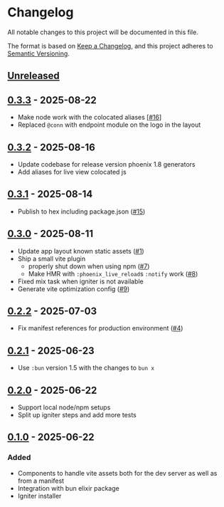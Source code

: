 # Changelog

All notable changes to this project will be documented in this file.

The format is based on [Keep a Changelog](https://keepachangelog.com/en/1.1.0/),
and this project adheres to [Semantic Versioning](https://semver.org/spec/v2.0.0.html).

## [Unreleased]

## [0.3.3] - 2025-08-22

- Make node work with the colocated aliases [[#16](https://github.com/LostKobrakai/phoenix_vite/issues/16)]
- Replaced `@conn` with endpoint module on the logo in the layout

## [0.3.2] - 2025-08-16

- Update codebase for release version phoenix 1.8 generators
- Add aliases for live view colocated js

## [0.3.1] - 2025-08-14

- Publish to hex including package.json ([#15](https://github.com/LostKobrakai/phoenix_vite/issues/15))

## [0.3.0] - 2025-08-11

- Update app layout known static assets ([#1](https://github.com/LostKobrakai/phoenix_vite/issues/1))
- Ship a small vite plugin
  - properly shut down when using npm ([#7](https://github.com/LostKobrakai/phoenix_vite/issues/7))
  - Make HMR with `:phoenix_live_reload`s `:notify` work ([#8](https://github.com/LostKobrakai/phoenix_vite/issues/8))
- Fixed mix task when igniter is not available
- Generate vite optimization config ([#9](https://github.com/LostKobrakai/phoenix_vite/issues/9))

## [0.2.2] - 2025-07-03

- Fix manifest references for production environment ([#4](https://github.com/LostKobrakai/phoenix_vite/pull/4))

## [0.2.1] - 2025-06-23

- Use `:bun` version 1.5 with the changes to `bun x`

## [0.2.0] - 2025-06-22

- Support local node/npm setups
- Split up igniter steps and add more tests

## [0.1.0] - 2025-06-22

### Added

- Components to handle vite assets both for the dev server as well as from a manifest
- Integration with bun elixir package
- Igniter installer

[unreleased]: https://github.com/LostKobrakai/phoenix_vite/compare/v0.3.3...HEAD
[0.3.3]: https://github.com/LostKobrakai/phoenix_vite/releases/tag/v0.3.3
[0.3.2]: https://github.com/LostKobrakai/phoenix_vite/releases/tag/v0.3.2
[0.3.1]: https://github.com/LostKobrakai/phoenix_vite/releases/tag/v0.3.1
[0.3.0]: https://github.com/LostKobrakai/phoenix_vite/releases/tag/v0.3.0
[0.2.2]: https://github.com/LostKobrakai/phoenix_vite/releases/tag/v0.2.2
[0.2.1]: https://github.com/LostKobrakai/phoenix_vite/releases/tag/v0.2.1
[0.2.0]: https://github.com/LostKobrakai/phoenix_vite/releases/tag/v0.2.0
[0.1.0]: https://github.com/LostKobrakai/phoenix_vite/releases/tag/v0.1.0
